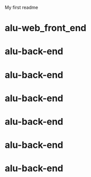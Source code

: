My first readme
# alu-web_front_end
# alu-back-end
# alu-back-end
# alu-back-end
# alu-back-end
# alu-back-end
# alu-back-end
